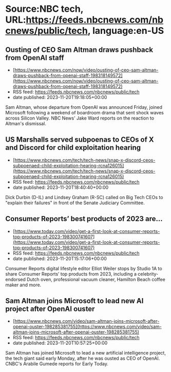# Source:NBC tech, URL:https://feeds.nbcnews.com/nbcnews/public/tech, language:en-US

## Ousting of CEO Sam Altman draws pushback from OpenAI staff
 - [https://www.nbcnews.com/now/video/ousting-of-ceo-sam-altman-draws-pushback-from-openai-staff-198318149572](https://www.nbcnews.com/now/video/ousting-of-ceo-sam-altman-draws-pushback-from-openai-staff-198318149572)
 - RSS feed: https://feeds.nbcnews.com/nbcnews/public/tech
 - date published: 2023-11-20T19:18:05+00:00

Sam Altman, whose departure from OpenAI was announced Friday, joined Microsoft following a weekend of boardroom drama that sent shock waves across Silicon Valley. NBC News' Jake Ward reports on the reaction to Altman's dismissal.

## US Marshalls served subpoenas to CEOs of X and Discord for child exploitation hearing
 - [https://www.nbcnews.com/tech/tech-news/snap-x-discord-ceos-subpoenaed-child-exploitation-hearing-rcna126015](https://www.nbcnews.com/tech/tech-news/snap-x-discord-ceos-subpoenaed-child-exploitation-hearing-rcna126015)
 - RSS feed: https://feeds.nbcnews.com/nbcnews/public/tech
 - date published: 2023-11-20T18:40:40+00:00

Dick Durbin (D-IL) and Lindsey Graham (R-SC) called on Big Tech CEOs to "explain their failures" in front of the Senate Judiciary Committee.

## Consumer Reports’ best products of 2023 are…
 - [https://www.today.com/video/get-a-first-look-at-consumer-reports-top-products-of-2023-198300741607](https://www.today.com/video/get-a-first-look-at-consumer-reports-top-products-of-2023-198300741607)
 - RSS feed: https://feeds.nbcnews.com/nbcnews/public/tech
 - date published: 2023-11-20T15:17:06+00:00

Consumer Reports digital lifestyle editor Elliot Weiler stops by Studio 1A to share Consumer Reports’ top products from 2023, including a celebrity-endorsed Dutch oven, professional vacuum cleaner, Hamilton Beach coffee maker and more.

## Sam Altman joins Microsoft to lead new AI project after OpenAI ouster
 - [https://www.nbcnews.com/video/sam-altman-joins-microsoft-after-openai-ouster-198285381755](https://www.nbcnews.com/video/sam-altman-joins-microsoft-after-openai-ouster-198285381755)
 - RSS feed: https://feeds.nbcnews.com/nbcnews/public/tech
 - date published: 2023-11-20T10:57:25+00:00

Sam Altman has joined Microsoft to lead a new artificial intelligence project, the tech giant said early Monday, after he was ousted as CEO of OpenAI. CNBC's Arabile Gumede reports for Early Today.


